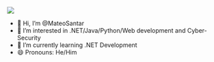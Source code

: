 ![](https://user-images.githubusercontent.com/74038190/212750155-3ceddfbd-19d3-40a3-87af-8d329c8323c4.gif)
- 👋 Hi, I’m @MateoSantar
- 👀 I’m interested in .NET/Java/Python/Web development and Cyber-Security
- 🌱 I’m currently learning .NET Development
- 😄 Pronouns: He/Him
<!---
MateoSantar/MateoSantar is a ✨ special ✨ repository because its `README.md` (this file) appears on your GitHub profile.
You can click the Preview link to take a look at your changes.
--->

